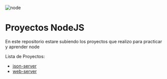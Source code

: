 ![node](https://www.curotec.com/wp-content/uploads/2023/09/curotec-nodejs.png)
# Proyectos NodeJS
En este repositorio estare subiendo los proyectos que realizo para practicar y aprender node

Lista de Proyectos:
* [json-server](./json-server/)
* [web-server](./web-server/)
